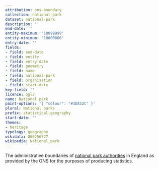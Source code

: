 ```yaml
---
attribution: ons-boundary
collection: national-park
dataset: national-park
description: ''
end-date: ''
entity-maximum: '10099999'
entity-minimum: '10000000'
entry-date: ''
fields:
- field: end-date
- field: entity
- field: entry-date
- field: geometry
- field: name
- field: national-park
- field: organisation
- field: start-date
key-field: ''
licence: ogl3
name: National park
paint-options: '{ "colour": "#3DA52C" }'
plural: National parks
prefix: statistical-geography
start-date: ''
themes:
- heritage
typology: geography
wikidata: Q60256727
wikipedia: National_park
---
```


The administrative boundaries of [national park authorities](/dataset/national-park-authority) in England as provided by the ONS for the purposes of producing statistics.
